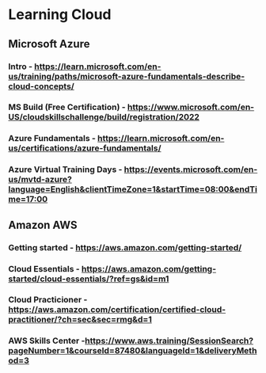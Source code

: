 # Learning Cloud

## Microsoft Azure
### Intro - https://learn.microsoft.com/en-us/training/paths/microsoft-azure-fundamentals-describe-cloud-concepts/
### MS Build (Free Certification) - https://www.microsoft.com/en-US/cloudskillschallenge/build/registration/2022
### Azure Fundamentals - https://learn.microsoft.com/en-us/certifications/azure-fundamentals/ 
### Azure Virtual Training Days - https://events.microsoft.com/en-us/mvtd-azure?language=English&clientTimeZone=1&startTime=08:00&endTime=17:00

## Amazon AWS
### Getting started - https://aws.amazon.com/getting-started/
### Cloud Essentials - https://aws.amazon.com/getting-started/cloud-essentials/?ref=gs&id=m1
### Cloud Practicioner - https://aws.amazon.com/certification/certified-cloud-practitioner/?ch=sec&sec=rmg&d=1
### AWS Skills Center -https://www.aws.training/SessionSearch?pageNumber=1&courseId=87480&languageId=1&deliveryMethod=3
